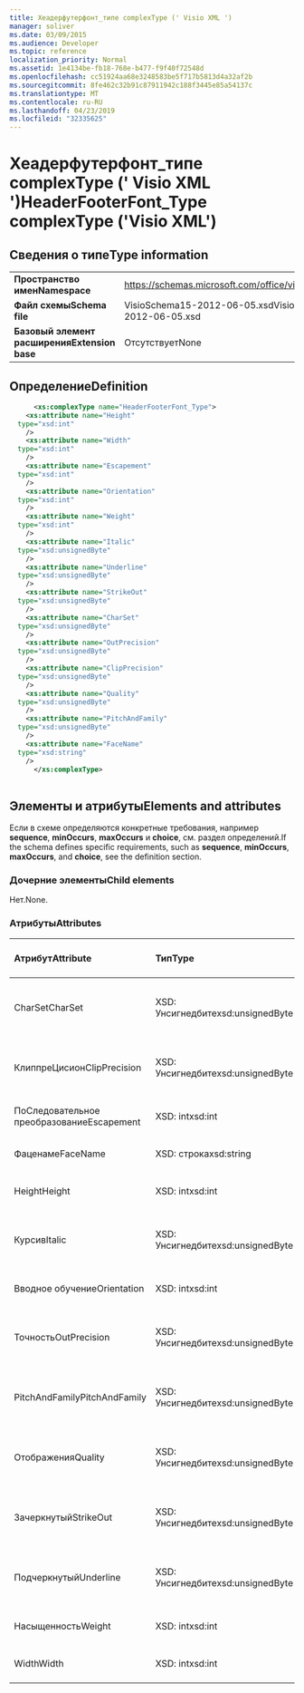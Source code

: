 ```yaml
---
title: Хеадерфутерфонт_типе complexType (' Visio XML ')
manager: soliver
ms.date: 03/09/2015
ms.audience: Developer
ms.topic: reference
localization_priority: Normal
ms.assetid: 1e4134be-fb18-768e-b477-f9f40f72548d
ms.openlocfilehash: cc51924aa68e3248583be5f717b5813d4a32af2b
ms.sourcegitcommit: 8fe462c32b91c87911942c188f3445e85a54137c
ms.translationtype: MT
ms.contentlocale: ru-RU
ms.lasthandoff: 04/23/2019
ms.locfileid: "32335625"
---
```

# <a name="headerfooterfonttype-complextype-visio-xml"></a><span data-ttu-id="1e607-102">Хеадерфутерфонт_типе complexType (' Visio XML ')</span><span class="sxs-lookup"><span data-stu-id="1e607-102">HeaderFooterFont_Type complexType ('Visio XML')</span></span>

## <a name="type-information"></a><span data-ttu-id="1e607-103">Сведения о типе</span><span class="sxs-lookup"><span data-stu-id="1e607-103">Type information</span></span>

|||
|:-----|:-----|
|<span data-ttu-id="1e607-104">**Пространство имен**</span><span class="sxs-lookup"><span data-stu-id="1e607-104">**Namespace**</span></span> <br/> |https://schemas.microsoft.com/office/visio/2011/1/core  <br/> |
|<span data-ttu-id="1e607-105">**Файл схемы**</span><span class="sxs-lookup"><span data-stu-id="1e607-105">**Schema file**</span></span> <br/> |<span data-ttu-id="1e607-106">VisioSchema15-2012-06-05.xsd</span><span class="sxs-lookup"><span data-stu-id="1e607-106">VisioSchema15-2012-06-05.xsd</span></span>  <br/> |
|<span data-ttu-id="1e607-107">**Базовый элемент расширения**</span><span class="sxs-lookup"><span data-stu-id="1e607-107">**Extension base**</span></span> <br/> |<span data-ttu-id="1e607-108">Отсутствует</span><span class="sxs-lookup"><span data-stu-id="1e607-108">None</span></span>  <br/> |
   
## <a name="definition"></a><span data-ttu-id="1e607-109">Определение</span><span class="sxs-lookup"><span data-stu-id="1e607-109">Definition</span></span>

```XML
      <xs:complexType name="HeaderFooterFont_Type">
    <xs:attribute name="Height"
  type="xsd:int"
    />
    <xs:attribute name="Width"
  type="xsd:int"
    />
    <xs:attribute name="Escapement"
  type="xsd:int"
    />
    <xs:attribute name="Orientation"
  type="xsd:int"
    />
    <xs:attribute name="Weight"
  type="xsd:int"
    />
    <xs:attribute name="Italic"
  type="xsd:unsignedByte"
    />
    <xs:attribute name="Underline"
  type="xsd:unsignedByte"
    />
    <xs:attribute name="StrikeOut"
  type="xsd:unsignedByte"
    />
    <xs:attribute name="CharSet"
  type="xsd:unsignedByte"
    />
    <xs:attribute name="OutPrecision"
  type="xsd:unsignedByte"
    />
    <xs:attribute name="ClipPrecision"
  type="xsd:unsignedByte"
    />
    <xs:attribute name="Quality"
  type="xsd:unsignedByte"
    />
    <xs:attribute name="PitchAndFamily"
  type="xsd:unsignedByte"
    />
    <xs:attribute name="FaceName"
  type="xsd:string"
    />
      </xs:complexType>
      
```

## <a name="elements-and-attributes"></a><span data-ttu-id="1e607-110">Элементы и атрибуты</span><span class="sxs-lookup"><span data-stu-id="1e607-110">Elements and attributes</span></span>

<span data-ttu-id="1e607-111">Если в схеме определяются конкретные требования, например **sequence**, **minOccurs**, **maxOccurs** и **choice**, см. раздел определений.</span><span class="sxs-lookup"><span data-stu-id="1e607-111">If the schema defines specific requirements, such as **sequence**, **minOccurs**, **maxOccurs**, and **choice**, see the definition section.</span></span> 
  
### <a name="child-elements"></a><span data-ttu-id="1e607-112">Дочерние элементы</span><span class="sxs-lookup"><span data-stu-id="1e607-112">Child elements</span></span>

<span data-ttu-id="1e607-113">Нет.</span><span class="sxs-lookup"><span data-stu-id="1e607-113">None.</span></span>
  
### <a name="attributes"></a><span data-ttu-id="1e607-114">Атрибуты</span><span class="sxs-lookup"><span data-stu-id="1e607-114">Attributes</span></span>

|<span data-ttu-id="1e607-115">**Атрибут**</span><span class="sxs-lookup"><span data-stu-id="1e607-115">**Attribute**</span></span>|<span data-ttu-id="1e607-116">**Тип**</span><span class="sxs-lookup"><span data-stu-id="1e607-116">**Type**</span></span>|<span data-ttu-id="1e607-117">**Обязательный**</span><span class="sxs-lookup"><span data-stu-id="1e607-117">**Required**</span></span>|<span data-ttu-id="1e607-118">**Описание**</span><span class="sxs-lookup"><span data-stu-id="1e607-118">**Description**</span></span>|<span data-ttu-id="1e607-119">**Возможные значения**</span><span class="sxs-lookup"><span data-stu-id="1e607-119">**Possible values**</span></span>|
|:-----|:-----|:-----|:-----|:-----|
|<span data-ttu-id="1e607-120">CharSet</span><span class="sxs-lookup"><span data-stu-id="1e607-120">CharSet</span></span>  <br/> |<span data-ttu-id="1e607-121">XSD: Унсигнедбите</span><span class="sxs-lookup"><span data-stu-id="1e607-121">xsd:unsignedByte</span></span>  <br/> |<span data-ttu-id="1e607-122">необязательный</span><span class="sxs-lookup"><span data-stu-id="1e607-122">optional</span></span>  <br/> ||<span data-ttu-id="1e607-123">Значения типа XSD: Унсигнедбите.</span><span class="sxs-lookup"><span data-stu-id="1e607-123">Values of the xsd:unsignedByte type.</span></span>  <br/> |
|<span data-ttu-id="1e607-124">КлиппреЦисион</span><span class="sxs-lookup"><span data-stu-id="1e607-124">ClipPrecision</span></span>  <br/> |<span data-ttu-id="1e607-125">XSD: Унсигнедбите</span><span class="sxs-lookup"><span data-stu-id="1e607-125">xsd:unsignedByte</span></span>  <br/> |<span data-ttu-id="1e607-126">необязательный</span><span class="sxs-lookup"><span data-stu-id="1e607-126">optional</span></span>  <br/> ||<span data-ttu-id="1e607-127">Значения типа XSD: Унсигнедбите.</span><span class="sxs-lookup"><span data-stu-id="1e607-127">Values of the xsd:unsignedByte type.</span></span>  <br/> |
|<span data-ttu-id="1e607-128">ПоСледовательное преобразование</span><span class="sxs-lookup"><span data-stu-id="1e607-128">Escapement</span></span>  <br/> |<span data-ttu-id="1e607-129">XSD: int</span><span class="sxs-lookup"><span data-stu-id="1e607-129">xsd:int</span></span>  <br/> |<span data-ttu-id="1e607-130">необязательный</span><span class="sxs-lookup"><span data-stu-id="1e607-130">optional</span></span>  <br/> ||<span data-ttu-id="1e607-131">Значения типа XSD: int.</span><span class="sxs-lookup"><span data-stu-id="1e607-131">Values of the xsd:int type.</span></span>  <br/> |
|<span data-ttu-id="1e607-132">Фаценаме</span><span class="sxs-lookup"><span data-stu-id="1e607-132">FaceName</span></span>  <br/> |<span data-ttu-id="1e607-133">XSD: строка</span><span class="sxs-lookup"><span data-stu-id="1e607-133">xsd:string</span></span>  <br/> |<span data-ttu-id="1e607-134">необязательный</span><span class="sxs-lookup"><span data-stu-id="1e607-134">optional</span></span>  <br/> ||<span data-ttu-id="1e607-135">Значения типа String: XSD.</span><span class="sxs-lookup"><span data-stu-id="1e607-135">Values of the xsd:string type.</span></span>  <br/> |
|<span data-ttu-id="1e607-136">Height</span><span class="sxs-lookup"><span data-stu-id="1e607-136">Height</span></span>  <br/> |<span data-ttu-id="1e607-137">XSD: int</span><span class="sxs-lookup"><span data-stu-id="1e607-137">xsd:int</span></span>  <br/> |<span data-ttu-id="1e607-138">необязательный</span><span class="sxs-lookup"><span data-stu-id="1e607-138">optional</span></span>  <br/> ||<span data-ttu-id="1e607-139">Значения типа XSD: int.</span><span class="sxs-lookup"><span data-stu-id="1e607-139">Values of the xsd:int type.</span></span>  <br/> |
|<span data-ttu-id="1e607-140">Курсив</span><span class="sxs-lookup"><span data-stu-id="1e607-140">Italic</span></span>  <br/> |<span data-ttu-id="1e607-141">XSD: Унсигнедбите</span><span class="sxs-lookup"><span data-stu-id="1e607-141">xsd:unsignedByte</span></span>  <br/> |<span data-ttu-id="1e607-142">необязательный</span><span class="sxs-lookup"><span data-stu-id="1e607-142">optional</span></span>  <br/> ||<span data-ttu-id="1e607-143">Значения типа XSD: Унсигнедбите.</span><span class="sxs-lookup"><span data-stu-id="1e607-143">Values of the xsd:unsignedByte type.</span></span>  <br/> |
|<span data-ttu-id="1e607-144">Вводное обучение</span><span class="sxs-lookup"><span data-stu-id="1e607-144">Orientation</span></span>  <br/> |<span data-ttu-id="1e607-145">XSD: int</span><span class="sxs-lookup"><span data-stu-id="1e607-145">xsd:int</span></span>  <br/> |<span data-ttu-id="1e607-146">необязательный</span><span class="sxs-lookup"><span data-stu-id="1e607-146">optional</span></span>  <br/> ||<span data-ttu-id="1e607-147">Значения типа XSD: int.</span><span class="sxs-lookup"><span data-stu-id="1e607-147">Values of the xsd:int type.</span></span>  <br/> |
|<span data-ttu-id="1e607-148">Точность</span><span class="sxs-lookup"><span data-stu-id="1e607-148">OutPrecision</span></span>  <br/> |<span data-ttu-id="1e607-149">XSD: Унсигнедбите</span><span class="sxs-lookup"><span data-stu-id="1e607-149">xsd:unsignedByte</span></span>  <br/> |<span data-ttu-id="1e607-150">необязательный</span><span class="sxs-lookup"><span data-stu-id="1e607-150">optional</span></span>  <br/> ||<span data-ttu-id="1e607-151">Значения типа XSD: Унсигнедбите.</span><span class="sxs-lookup"><span data-stu-id="1e607-151">Values of the xsd:unsignedByte type.</span></span>  <br/> |
|<span data-ttu-id="1e607-152">PitchAndFamily</span><span class="sxs-lookup"><span data-stu-id="1e607-152">PitchAndFamily</span></span>  <br/> |<span data-ttu-id="1e607-153">XSD: Унсигнедбите</span><span class="sxs-lookup"><span data-stu-id="1e607-153">xsd:unsignedByte</span></span>  <br/> |<span data-ttu-id="1e607-154">необязательный</span><span class="sxs-lookup"><span data-stu-id="1e607-154">optional</span></span>  <br/> ||<span data-ttu-id="1e607-155">Значения типа XSD: Унсигнедбите.</span><span class="sxs-lookup"><span data-stu-id="1e607-155">Values of the xsd:unsignedByte type.</span></span>  <br/> |
|<span data-ttu-id="1e607-156">Отображения</span><span class="sxs-lookup"><span data-stu-id="1e607-156">Quality</span></span>  <br/> |<span data-ttu-id="1e607-157">XSD: Унсигнедбите</span><span class="sxs-lookup"><span data-stu-id="1e607-157">xsd:unsignedByte</span></span>  <br/> |<span data-ttu-id="1e607-158">необязательный</span><span class="sxs-lookup"><span data-stu-id="1e607-158">optional</span></span>  <br/> ||<span data-ttu-id="1e607-159">Значения типа XSD: Унсигнедбите.</span><span class="sxs-lookup"><span data-stu-id="1e607-159">Values of the xsd:unsignedByte type.</span></span>  <br/> |
|<span data-ttu-id="1e607-160">Зачеркнутый</span><span class="sxs-lookup"><span data-stu-id="1e607-160">StrikeOut</span></span>  <br/> |<span data-ttu-id="1e607-161">XSD: Унсигнедбите</span><span class="sxs-lookup"><span data-stu-id="1e607-161">xsd:unsignedByte</span></span>  <br/> |<span data-ttu-id="1e607-162">необязательный</span><span class="sxs-lookup"><span data-stu-id="1e607-162">optional</span></span>  <br/> ||<span data-ttu-id="1e607-163">Значения типа XSD: Унсигнедбите.</span><span class="sxs-lookup"><span data-stu-id="1e607-163">Values of the xsd:unsignedByte type.</span></span>  <br/> |
|<span data-ttu-id="1e607-164">Подчеркнутый</span><span class="sxs-lookup"><span data-stu-id="1e607-164">Underline</span></span>  <br/> |<span data-ttu-id="1e607-165">XSD: Унсигнедбите</span><span class="sxs-lookup"><span data-stu-id="1e607-165">xsd:unsignedByte</span></span>  <br/> |<span data-ttu-id="1e607-166">необязательный</span><span class="sxs-lookup"><span data-stu-id="1e607-166">optional</span></span>  <br/> ||<span data-ttu-id="1e607-167">Значения типа XSD: Унсигнедбите.</span><span class="sxs-lookup"><span data-stu-id="1e607-167">Values of the xsd:unsignedByte type.</span></span>  <br/> |
|<span data-ttu-id="1e607-168">Насыщенность</span><span class="sxs-lookup"><span data-stu-id="1e607-168">Weight</span></span>  <br/> |<span data-ttu-id="1e607-169">XSD: int</span><span class="sxs-lookup"><span data-stu-id="1e607-169">xsd:int</span></span>  <br/> |<span data-ttu-id="1e607-170">необязательный</span><span class="sxs-lookup"><span data-stu-id="1e607-170">optional</span></span>  <br/> ||<span data-ttu-id="1e607-171">Значения типа XSD: int.</span><span class="sxs-lookup"><span data-stu-id="1e607-171">Values of the xsd:int type.</span></span>  <br/> |
|<span data-ttu-id="1e607-172">Width</span><span class="sxs-lookup"><span data-stu-id="1e607-172">Width</span></span>  <br/> |<span data-ttu-id="1e607-173">XSD: int</span><span class="sxs-lookup"><span data-stu-id="1e607-173">xsd:int</span></span>  <br/> |<span data-ttu-id="1e607-174">необязательный</span><span class="sxs-lookup"><span data-stu-id="1e607-174">optional</span></span>  <br/> ||<span data-ttu-id="1e607-175">Значения типа XSD: int.</span><span class="sxs-lookup"><span data-stu-id="1e607-175">Values of the xsd:int type.</span></span>  <br/> |
   

